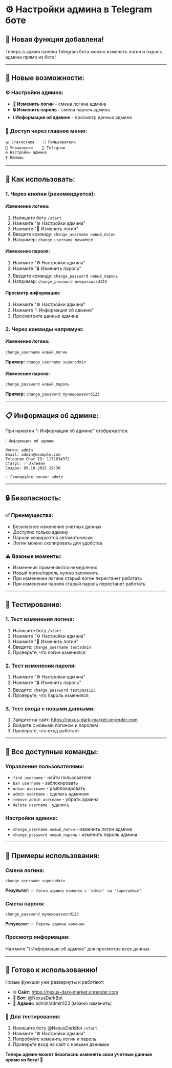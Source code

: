 # ⚙️ Настройки админа в Telegram боте

## 🎉 **Новая функция добавлена!**

Теперь в админ панели Telegram бота можно изменять логин и пароль админа прямо из бота!

---

## 🔧 **Новые возможности:**

### **⚙️ Настройки админа:**
- **👤 Изменить логин** - смена логина админа
- **🔒 Изменить пароль** - смена пароля админа
- **ℹ️ Информация об админе** - просмотр данных админа

### **📱 Доступ через главное меню:**
```
📊 Статистика    👥 Пользователи
🔧 Управление    📱 Telegram
⚙️ Настройки админа
❓ Помощь
```

---

## 🎯 **Как использовать:**

### **1. Через кнопки (рекомендуется):**

#### **Изменение логина:**
1. Напишите боту `/start`
2. Нажмите "⚙️ Настройки админа"
3. Нажмите "👤 Изменить логин"
4. Введите команду: `change_username новый_логин`
5. Например: `change_username newadmin`

#### **Изменение пароля:**
1. Нажмите "⚙️ Настройки админа"
2. Нажмите "🔒 Изменить пароль"
3. Введите команду: `change_password новый_пароль`
4. Например: `change_password newpassword123`

#### **Просмотр информации:**
1. Нажмите "⚙️ Настройки админа"
2. Нажмите "ℹ️ Информация об админе"
3. Просмотрите данные админа

### **2. Через команды напрямую:**

#### **Изменение логина:**
```
change_username новый_логин
```
**Пример:** `change_username superadmin`

#### **Изменение пароля:**
```
change_password новый_пароль
```
**Пример:** `change_password mynewpassword123`

---

## 📋 **Информация об админе:**

При нажатии "ℹ️ Информация об админе" отображается:

```
ℹ️ Информация об админе

Логин: admin
Email: admin@example.com
Telegram Chat ID: 1172834372
Статус: ✅ Активен
Создан: 09.10.2025 19:30

💡 Скопируйте логин: admin
```

---

## 🔒 **Безопасность:**

### **✅ Преимущества:**
- Безопасное изменение учетных данных
- Доступно только админу
- Пароли хешируются автоматически
- Логин можно скопировать для удобства

### **⚠️ Важные моменты:**
- Изменения применяются немедленно
- Новый логин/пароль нужно запомнить
- При изменении логина старый логин перестанет работать
- При изменении пароля старый пароль перестанет работать

---

## 🧪 **Тестирование:**

### **1. Тест изменения логина:**
1. Напишите боту `/start`
2. Нажмите "⚙️ Настройки админа"
3. Нажмите "👤 Изменить логин"
4. Введите: `change_username testadmin`
5. Проверьте, что логин изменился

### **2. Тест изменения пароля:**
1. Нажмите "⚙️ Настройки админа"
2. Нажмите "🔒 Изменить пароль"
3. Введите: `change_password testpass123`
4. Проверьте, что пароль изменился

### **3. Тест входа с новыми данными:**
1. Зайдите на сайт: https://nexus-dark-market.onrender.com
2. Войдите с новыми логином и паролем
3. Проверьте, что вход работает

---

## 📝 **Все доступные команды:**

### **Управление пользователями:**
- `find username` - найти пользователя
- `ban username` - заблокировать
- `unban username` - разблокировать
- `admin username` - сделать админом
- `remove_admin username` - убрать админа
- `delete username` - удалить

### **Настройки админа:**
- `change_username новый_логин` - изменить логин админа
- `change_password новый_пароль` - изменить пароль админа

---

## 🎯 **Примеры использования:**

### **Смена логина:**
```
change_username superadmin
```
**Результат:** `✅ Логин админа изменен с 'admin' на 'superadmin'`

### **Смена пароля:**
```
change_password mynewpassword123
```
**Результат:** `✅ Пароль админа изменен`

### **Просмотр информации:**
Нажмите "ℹ️ Информация об админе" для просмотра всех данных.

---

## 🚀 **Готово к использованию!**

Новые функции уже развернуты и работают:

- 🌐 **Сайт:** https://nexus-dark-market.onrender.com
- 🤖 **Бот:** @NexusDarkBot
- 👑 **Админ:** admin/admin123 (можно изменить)

### **🔧 Для тестирования:**
1. Напишите боту @NexusDarkBot `/start`
2. Нажмите "⚙️ Настройки админа"
3. Попробуйте изменить логин и пароль
4. Проверьте вход на сайт с новыми данными

**Теперь админ может безопасно изменять свои учетные данные прямо из бота! 🎉**
